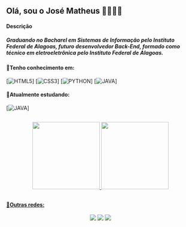## Olá, sou o José Matheus 👋👨🏽‍💻

#### Descrição

##### Graduando no Bacharel em Sistemas de Informação pelo Instituto Federal de Alagoas, futuro desenvolvedor Back-End, formado como técnico em eletroeletrônica pelo Instituto Federal de Alagoas.

#### 🚀Tenho conhecimento em:

[![HTML5](https://img.shields.io/badge/HTML5-E34F26?style=for-the-badge&logo=html5&logoColor=white)]
[![CSS3](https://img.shields.io/badge/CSS3-1572B6?style=for-the-badge&logo=css3&logoColor=white)]
[![PYTHON](https://img.shields.io/badge/Python-14354C?style=for-the-badge&logo=python&logoColor=white)]
[![JAVA](https://img.shields.io/badge/Java-ED8B00?style=for-the-badge&logo=openjdk&logoColor=white)]

#### 🌱Atualmente estudando:

[![JAVA](https://img.shields.io/badge/Java-ED8B00?style=for-the-badge&logo=openjdk&logoColor=white)]

##
<div align="center">
  
  <a href="https://github.com/zeMatheusLira">
  <img height="180em" src="https://github-readme-stats.vercel.app/api?username=zeMatheusLira&show_icons=true&theme=dracula"/>
  <img height="180em" src="https://github-readme-stats.vercel.app/api/top-langs/?username=zeMatheusLira&layout=compact&theme=dracula"/>
    
</div>

##

#### 📲Outras redes:
<div align="center">

<a href="https://www.instagram.com/zematheus1" target="_blank"><img src="https://img.shields.io/badge/Instagram-E4405F?style=for-the-badge&logo=instagram&logoColor=white" target="_blank"></a>
<a href="https://www.linkedin.com/in/matheus-lira-b5442b184/" target="_blank"><img src="https://img.shields.io/badge/LinkedIn-0077B5?style=for-the-badge&logo=linkedin&logoColor=white" target="_blank"></a>
<a href="https://open.spotify.com/user/matheuslira177?si=mlZzX151SD63YoUrp8fV8w" target="_blank"><img src="https://img.shields.io/badge/Spotify-1ED760?&style=for-the-badge&logo=spotify&logoColor=white" target="_blank"></a> 

</div>


<!--
**zeMatheusLira/zeMatheusLira** is a ✨ _special_ ✨ repository because its `README.md` (this file) appears on your GitHub profile.

Here are some ideas to get you started:

- 🔭 I’m currently working on ...
- 🌱 I’m currently learning ...
- 👯 I’m looking to collaborate on ...
- 🤔 I’m looking for help with ...
- 💬 Ask me about ...
- 📫 How to reach me: ...
- 😄 Pronouns: ...
- ⚡ Fun fact: ...
-->

